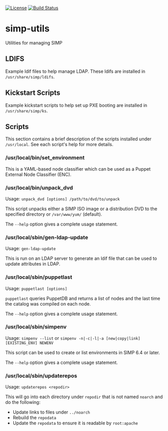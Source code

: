 [![License](http://img.shields.io/:license-apache-blue.svg)](http://www.apache.org/licenses/LICENSE-2.0.html)
[![Build Status](https://travis-ci.org/simp/simp-utils.svg)](https://travis-ci.org/simp/simp-utils)

# simp-utils
Utilities for managing SIMP

## LDIFS

Example ldif files to help manage LDAP. These ldifs are installed in
`/usr/share/simp/ldifs`.

## Kickstart Scripts

Example kickstart scripts to help set up PXE booting are installed in
`/usr/share/simp/ks`.

## Scripts

This section contains a brief description of the scripts installed under
`/usr/local`.  See each script's help for more details.

### /usr/local/bin/set_environment

This is a YAML-based node classifier which can be used as a Puppet
External Node Classifier (ENC).

### /usr/local/bin/unpack_dvd

Usage:  ``unpack_dvd [options] /path/to/dvd/to/unpack``

This script unpacks either a SIMP ISO image or a distribution DVD to the specified
directory or `/var/www/yum/` (default).

The ``--help`` option gives a complete usage statement.

### /usr/local/sbin/gen-ldap-update

Usage:  ``gen-ldap-update``

This is run on an LDAP server to generate an ldif file that can be used
to update attributes in LDAP.

### /usr/local/sbin/puppetlast

Usage:  ``puppetlast [options]``

``puppetlast`` queries PuppetDB and returns a list of nodes and the last
time the catalog was compiled on each node.

The ``--help`` option gives a complete usage statement.

### /usr/local/sbin/simpenv

Usage:
  ``simpenv --list``
  or
  ``simpenv -n|-c|-l|-a [new|copy|link] [EXISTING_ENV] NEWENV``

This script can be used to create or list environments in SIMP 6.4 or later.

The ``--help`` option gives a complete usage statement.

### /usr/local/sbin/updaterepos

Usage:  ``updaterepos <repodir>``

This will go into each directory under ``repodir`` that is not named
``noarch`` and do the following:

 - Update links to files under ``../noarch``
 - Rebuild the ``repodata``
 - Update the ``repodata`` to ensure it is readable by ``root:apache``
